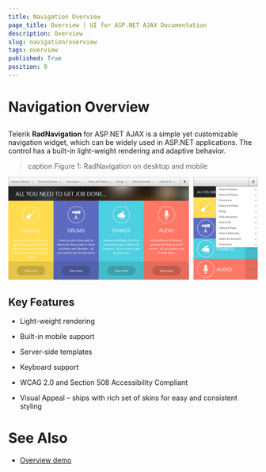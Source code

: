 ```yaml
---
title: Navigation Overview
page_title: Overview | UI for ASP.NET AJAX Documentation
description: Overview
slug: navigation/overview
tags: overview
published: True
position: 0
---
```


# Navigation Overview

## 

Telerik **RadNavigation** for ASP.NET AJAX is a simple yet customizable navigation widget, which can be widely used in ASP.NET applications. The control has a built-in light-weight rendering and adaptive behavior.
>caption Figure 1: RadNavigation on desktop and mobile

![navigation-overview](images/navigation-overview.png)

## Key Features

* Light-weight rendering

* Built-in mobile support

* Server-side templates

* Keyboard support

* WCAG 2.0 and Section 508 Accessibility Compliant

* Visual Appeal – ships with rich set of skins for easy and consistent styling

# See Also

 * [Overview demo](http://demos.telerik.com/aspnet-ajax/navigation/overview/defaultcs.aspx)
